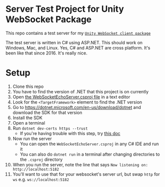 # Server Test Project for Unity WebSocket Package

This repo contains a test server for my [`Unity WebSocket client package`](https://github.com/mikerochip/unity-websocket)

The test server is written in C# using ASP.NET. This should work on Windows, Mac, and Linux. Yes, C# and ASP.NET are cross platform. It's been like that since 2016. It's really nice.

# Setup

1. Clone this repo
1. You have to find the version of .NET that this project is on currently
1. Open [the WebSocketEchoServer.csproj file](./WebSocketEchoServer/WebSocketEchoServer.csproj) in a text editor
1. Look for the `<TargetFramework>` element to find the .NET version
1. Go to https://dotnet.microsoft.com/en-us/download/dotnet and download the SDK for that version
1. Install the SDK
1. Open a terminal
1. Run `dotnet dev-certs https --trust`
   * If you're having trouble with this step, try [this doc](https://learn.microsoft.com/en-us/dotnet/core/additional-tools/self-signed-certificates-guide)
1. Now run the server
   * You can open the `WebSocketEchoServer.csproj` in any C# IDE and run it
   * You can also do `dotnet run` in a terminal after changing directories to the `.csproj` directory
1. When you run the server, note the line that says `Now listening on: http://localhost:5182`
1. You'll want to use that for your websocket's server url, but swap `http` for `ws` e.g. `ws://localhost:5182`